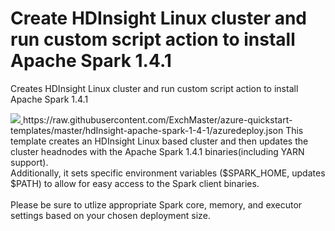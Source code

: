 # Create HDInsight Linux cluster and run custom script action to install Apache Spark 1.4.1
Creates HDInsight Linux cluster and run custom script action to install Apache Spark 1.4.1<br>

<a href="https://portal.azure.com/#create/Microsoft.Template/uri/https%3A%2F%2Fraw.githubusercontent.com%2FExchMaster%2Fazure-quickstart-templates%2Fmaster%2FhdInsight-apache-spark-1-4-1%2Fazuredeploy.json" target="_blank">
    <img src="http://azuredeploy.net/deploybutton.png"/>
</a>
https://raw.githubusercontent.com/ExchMaster/azure-quickstart-templates/master/hdInsight-apache-spark-1-4-1/azuredeploy.json
This template creates an HDInsight Linux based cluster and then updates the cluster headnodes with the Apache Spark 1.4.1 binaries(including YARN support).<br>
Additionally, it sets specific environment variables ($SPARK_HOME, updates $PATH) to allow for easy access to the Spark client binaries.<br>
<br>
Please be sure to utlize appropriate Spark core, memory, and executor settings based on your chosen deployment size.
